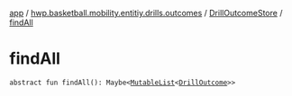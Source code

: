 [app](../../index.md) / [hwp.basketball.mobility.entitiy.drills.outcomes](../index.md) / [DrillOutcomeStore](index.md) / [findAll](.)

# findAll

`abstract fun findAll(): Maybe<`[`MutableList`](https://kotlinlang.org/api/latest/jvm/stdlib/kotlin.collections/-mutable-list/index.html)`<`[`DrillOutcome`](../-drill-outcome/index.md)`>>`